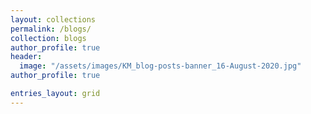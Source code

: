 ```yaml
---
layout: collections
permalink: /blogs/
collection: blogs
author_profile: true
header:
  image: "/assets/images/KM_blog-posts-banner_16-August-2020.jpg"
author_profile: true

entries_layout: grid
---
```

